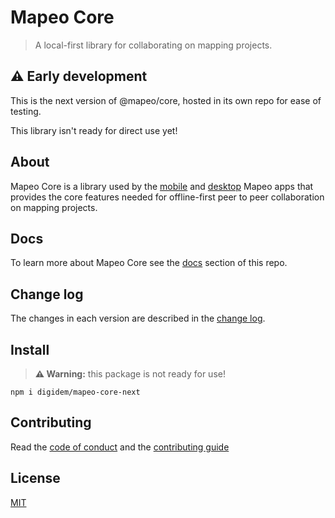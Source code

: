# Mapeo Core

> A local-first library for collaborating on mapping projects.

## ⚠️ Early development

This is the next version of @mapeo/core, hosted in its own repo for ease of testing.

This library isn't ready for direct use yet!

## About

Mapeo Core is a library used by the [mobile](https://github.com/digidem/mapeo-mobile) and [desktop](https://github.com/digidem/mapeo-desktop) Mapeo apps that provides the core features needed for offline-first peer to peer collaboration on mapping projects.

## Docs

To learn more about Mapeo Core see the [docs](docs/) section of this repo.

## Change log

The changes in each version are described in the [change log](CHANGELOG.md).

## Install

> **⚠️ Warning:** this package is not ready for use!

```shell
npm i digidem/mapeo-core-next
```

## Contributing

Read the [code of conduct](CODE_OF_CONDUCT.md) and the [contributing guide](CONTRIBUTING.md)

## License

[MIT](LICENSE.md)
